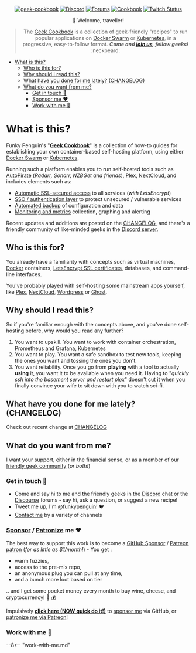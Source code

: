 
[cookbookurl]: https://geek-cookbook.funkypenguin.co.nz
[discourseurl]: https://forum.funkypenguin.co.nz
[discordurl]: http://chat.funkypenguin.co.nz
[patreonurl]: https://patreon.com/funkypenguin
[blogurl]: https://www.funkypenguin.co.nz
[twitchurl]: https://www.twitch.tv/funkypenguinz
[twitterurl]: https://twitter.com/funkypenguin
[dockerurl]: https://geek-cookbook.funkypenguin.co.nz/docker-swarm/design
[k8surl]: https://geek-cookbook.funkypenguin.co.nz/kubernetes/


<!-- markdownlint-disable MD033 MD041 -->
<div align="center">

[![geek-cookbook](https://raw.githubusercontent.com/geek-cookbook/autopenguin/master/images/readme_header.png)][cookbookurl]
[![Discord](https://img.shields.io/discord/396055506072109067?color=black&label=Hot%20Sweaty%20Geeks&logo=discord&logoColor=white&style=for-the-badge)][discordurl]
[![Forums](https://img.shields.io/discourse/topics?color=black&label=Forums&logo=discourse&logoColor=white&server=https%3A%2F%2Fforum.funkypenguin.co.nz&style=for-the-badge)][discourseurl]
[![Cookbook](https://img.shields.io/badge/Recipes-44-black?style=for-the-badge&color=black)][cookbookurl]
[![Twitch Status](https://img.shields.io/twitch/status/funkypenguinnz?style=for-the-badge&label=LiveGeeking&logoColor=white&logo=twitch)][twitchurl]

:wave: Welcome, traveller!
> The [Geek Cookbook][cookbookurl] is a collection of geek-friendly "recipes" to run popular applications on [Docker Swarm][dockerurl] or [Kubernetes][k8surl], in a progressive, easy-to-follow format.  ***Come and [join us][discordurl], fellow geeks!*** :neckbeard:
</div>

- [What is this?](#what-is-this)
  - [Who is this for?](#who-is-this-for)
  - [Why should I read this?](#why-should-i-read-this)
  - [What have you done for me lately? (CHANGELOG)](#what-have-you-done-for-me-lately-changelog)
  - [What do you want from me?](#what-do-you-want-from-me)
    - [Get in touch 👋](#get-in-touch-)
    - [Sponsor me ❤️](#sponsor--patronizepatreon-me-️)
    - [Work with me 🤝](#work-with-me-)
  
# What is this?

Funky Penguin's "**[Geek Cookbook](https://geek-cookbook.funkypenguin.co.nz)**" is a collection of how-to guides for establishing your own container-based self-hosting platform, using either [Docker Swarm](/docker-swarm/design/) or [Kubernetes](/kubernetes/).

Running such a platform enables you to run self-hosted tools such as [AutoPirate](/recipes/autopirate/) (*Radarr, Sonarr, NZBGet and friends*), [Plex][plex], [NextCloud][nextcloud], and includes elements such as:

- [Automatic SSL-secured access](/docker-swarm/traefik/) to all services (*with LetsEncrypt*)
- [SSO / authentication layer](/docker-swarm/traefik-forward-auth/) to protect unsecured / vulnerable services
- [Automated backup](/recipes/elkarbackup/) of configuration and data
- [Monitoring and metrics](/recipes/swarmprom/) collection, graphing and alerting

Recent updates and additions are posted on the [CHANGELOG](/changelog/), and there's a friendly community of like-minded geeks in the [Discord server](http://chat.funkypenguin.co.nz).

## Who is this for?

You already have a familiarity with concepts such as virtual machines, [Docker](https://www.docker.com/) containers, [LetsEncrypt SSL certificates](https://letsencrypt.org/), databases, and command-line interfaces.

You've probably played with self-hosting some mainstream apps yourself, like [Plex][plex], [NextCloud][nextcloud], [Wordpress][wordpress] or [Ghost][ghost].

## Why should I read this?

So if you're familiar enough with the concepts above, and you've done self-hosting before, why would you read any further?

1. You want to upskill. You want to work with container orchestration, Prometheus and Grafana, Kubernetes
2. You want to play. You want a safe sandbox to test new tools, keeping the ones you want and tossing the ones you don't.
3. You want reliability. Once you go from __playing__ with a tool to actually __using__ it, you want it to be available when you need it. Having to "*quickly ssh into the basement server and restart plex*" doesn't cut it when you finally convince your wife to sit down with you to watch sci-fi.

## What have you done for me lately? (CHANGELOG)

Check out recent change at [CHANGELOG](/recent-changes/)

## What do you want from me?

I want your [support][github_sponsor], either in the [financial][github_sponsor] sense, or as a member of our [friendly geek community][discord] (*or both!*)

### Get in touch 👋

- Come and say hi to me and the friendly geeks in the [Discord][discord] chat or the [Discourse][discourse] forums - say hi, ask a question, or suggest a new recipe!
- Tweet me up, I'm [@funkypenguin][twitter]! 🐦
- [Contact me][contact] by a variety of channels

### [Sponsor][github_sponsor] / [Patronize][patreon] me ❤️

The best way to support this work is to become a [GitHub Sponsor](https://github.com/sponsors/funkypenguin) / [Patreon patron][patreon] (_for as little as $1/month!_) - You get :

- warm fuzzies,
- access to the pre-mix repo,
- an anonymous plug you can pull at any time,
- and a bunch more loot based on tier

.. and I get some pocket money every month to buy wine, cheese, and cryptocurrency! 🍷 💰

Impulsively **[click here (NOW quick do it!)][github_sponsor]** to [sponsor me][github_sponsor] via GitHub, or [patronize me via Patreon][patreon]!

### Work with me 🤝

--8<-- "work-with-me.md"

[plex]:             https://www.plex.tv/
[nextcloud]:        https://nextcloud.com/
[wordpress]:        https://wordpress.org/
[ghost]:            https://ghost.io/
[discord]:          http://chat.funkypenguin.co.nz
[patreon]:          https://www.patreon.com/bePatron?u=6982506
[github_sponsor]:   https://github.com/sponsors/funkypenguin
[github]:           https://github.com/sponsors/funkypenguin
[discourse]:        https://forum.funkypenguin.co.nz/
[twitter]:          https://twitter.com/funkypenguin
[contact]:          https://www.funkypenguin.co.nz
